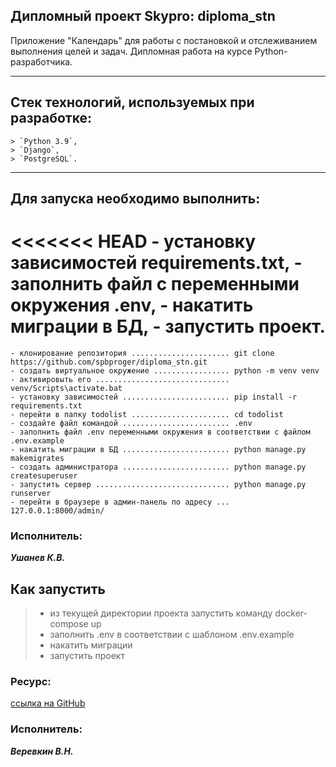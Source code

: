 ## Дипломный проект Skypro: diploma_stn
Приложение "Календарь" для работы с постановкой и отслеживанием выполнения целей и задач. 
Дипломная работа на курсе Python-разработчика. 
***
## Cтек технологий, используемых при разработке:
    > `Python 3.9`,
    > `Django`,
    > `PostgreSQL`.
***
## Для запуска необходимо выполнить:
<<<<<<< HEAD
    - установку зависимостей requirements.txt,
    - заполнить файл с переменными окружения .env,
    - накатить миграции в БД,
    - запустить проект.
=======
    - клонирование репозитория ...................... git clone  https://github.com/spbproger/diploma_stn.git
    - создать виртуальное окружение ................. python -m venv venv
    - активировыть его .............................. venv/Scripts\activate.bat
    - установку зависимостей ........................ pip install -r requirements.txt
    - перейти в папку todolist ...................... cd todolist
    - cоздайте файл командой ........................ .env
    - заполнить файл .env переменными окружения в соответствии с файлом  .env.example
    - накатить миграции в БД ........................ python manage.py makemigrates
    - создать администратора ........................ python manage.py createsuperuser
    - запустить сервер .............................. python manage.py runserver
    - перейти в браузере в админ-панель по адресу ... 127.0.0.1:8000/admin/
>>>>>>> 

### Исполнитель:

_**Ушанев К.В.**_


## Как запустить
> * из текущей директории проекта запустить команду docker-compose up 
> * заполнить .env в соответствии с шаблоном .env.example
> * накатить миграции 
> * запустить проект

### Ресурс:
[ссылка на GitHub](https://github.com/Vikver74/course_work7.git)

### Исполнитель:

_**Веревкин В.Н.**_
